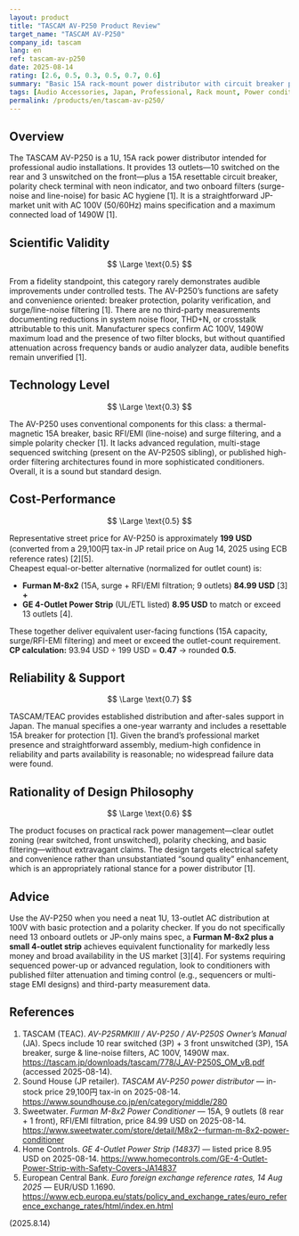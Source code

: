 ```yaml
---
layout: product
title: "TASCAM AV-P250 Product Review"
target_name: "TASCAM AV-P250"
company_id: tascam
lang: en
ref: tascam-av-p250
date: 2025-08-14
rating: [2.6, 0.5, 0.3, 0.5, 0.7, 0.6]
summary: "Basic 15A rack-mount power distributor with circuit breaker protection, polarity checker, and surge/line-noise filters; 13 outlets (10 rear switched, 3 front unswitched). No advanced regulation or sequencing."
tags: [Audio Accessories, Japan, Professional, Rack mount, Power conditioning]
permalink: /products/en/tascam-av-p250/
---
```


## Overview

The TASCAM AV-P250 is a 1U, 15A rack power distributor intended for professional audio installations. It provides 13 outlets—10 switched on the rear and 3 unswitched on the front—plus a 15A resettable circuit breaker, polarity check terminal with neon indicator, and two onboard filters (surge-noise and line-noise) for basic AC hygiene [1]. It is a straightforward JP-market unit with AC 100V (50/60Hz) mains specification and a maximum connected load of 1490W [1].

## Scientific Validity

$$ \Large \text{0.5} $$

From a fidelity standpoint, this category rarely demonstrates audible improvements under controlled tests. The AV-P250’s functions are safety and convenience oriented: breaker protection, polarity verification, and surge/line-noise filtering [1]. There are no third-party measurements documenting reductions in system noise floor, THD+N, or crosstalk attributable to this unit. Manufacturer specs confirm AC 100V, 1490W maximum load and the presence of two filter blocks, but without quantified attenuation across frequency bands or audio analyzer data, audible benefits remain unverified [1].

## Technology Level

$$ \Large \text{0.3} $$

The AV-P250 uses conventional components for this class: a thermal-magnetic 15A breaker, basic RFI/EMI (line-noise) and surge filtering, and a simple polarity checker [1]. It lacks advanced regulation, multi-stage sequenced switching (present on the AV-P250S sibling), or published high-order filtering architectures found in more sophisticated conditioners. Overall, it is a sound but standard design.

## Cost-Performance

$$ \Large \text{0.5} $$

Representative street price for AV-P250 is approximately **199 USD** (converted from a 29,100円 tax-in JP retail price on Aug 14, 2025 using ECB reference rates) [2][5].  
Cheapest equal-or-better alternative (normalized for outlet count) is:

- **Furman M-8x2** (15A, surge + RFI/EMI filtration; 9 outlets) **84.99 USD** [3] **+**  
- **GE 4-Outlet Power Strip** (UL/ETL listed) **8.95 USD** to match or exceed 13 outlets [4].

These together deliver equivalent user-facing functions (15A capacity, surge/RFI-EMI filtering) and meet or exceed the outlet-count requirement.  
**CP calculation:** 93.94 USD ÷ 199 USD = **0.47** → rounded **0.5**.

## Reliability & Support

$$ \Large \text{0.7} $$

TASCAM/TEAC provides established distribution and after-sales support in Japan. The manual specifies a one-year warranty and includes a resettable 15A breaker for protection [1]. Given the brand’s professional market presence and straightforward assembly, medium-high confidence in reliability and parts availability is reasonable; no widespread failure data were found.

## Rationality of Design Philosophy

$$ \Large \text{0.6} $$

The product focuses on practical rack power management—clear outlet zoning (rear switched, front unswitched), polarity checking, and basic filtering—without extravagant claims. The design targets electrical safety and convenience rather than unsubstantiated “sound quality” enhancement, which is an appropriately rational stance for a power distributor [1].

## Advice

Use the AV-P250 when you need a neat 1U, 13-outlet AC distribution at 100V with basic protection and a polarity checker. If you do not specifically need 13 onboard outlets or JP-only mains spec, a **Furman M-8x2 plus a small 4-outlet strip** achieves equivalent functionality for markedly less money and broad availability in the US market [3][4]. For systems requiring sequenced power-up or advanced regulation, look to conditioners with published filter attenuation and timing control (e.g., sequencers or multi-stage EMI designs) and third-party measurement data.

## References

1. TASCAM (TEAC). *AV-P25RMKIII / AV-P250 / AV-P250S Owner’s Manual* (JA). Specs include 10 rear switched (3P) + 3 front unswitched (3P), 15A breaker, surge & line-noise filters, AC 100V, 1490W max. https://tascam.jp/downloads/tascam/778/J_AV-P250S_OM_vB.pdf (accessed 2025-08-14).  
2. Sound House (JP retailer). *TASCAM AV-P250 power distributor* — in-stock price 29,100円 tax-in on 2025-08-14. https://www.soundhouse.co.jp/en/category/middle/280  
3. Sweetwater. *Furman M-8x2 Power Conditioner* — 15A, 9 outlets (8 rear + 1 front), RFI/EMI filtration, price 84.99 USD on 2025-08-14. https://www.sweetwater.com/store/detail/M8x2--furman-m-8x2-power-conditioner  
4. Home Controls. *GE 4-Outlet Power Strip (14837)* — listed price 8.95 USD on 2025-08-14. https://www.homecontrols.com/GE-4-Outlet-Power-Strip-with-Safety-Covers-JA14837  
5. European Central Bank. *Euro foreign exchange reference rates, 14 Aug 2025* — EUR/USD 1.1690. https://www.ecb.europa.eu/stats/policy_and_exchange_rates/euro_reference_exchange_rates/html/index.en.html

(2025.8.14)


